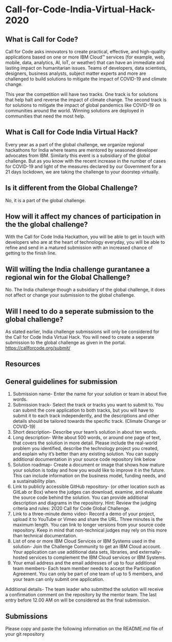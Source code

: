 # Call-for-Code-India-Virtual-Hack-2020

## What is Call for Code?

Call for Code asks innovators to create practical, effective, and high-quality applications based on one or more IBM Cloud™ services (for example, web, mobile, data, analytics, AI, IoT, or weather) that can have an immediate and lasting impact on humanitarian issues. Teams of developers, data scientists, designers, business analysts, subject matter experts and more are challenged to build solutions to mitigate the impact of COVID-19 and climate change. 

This year the competition will have two tracks. One track is for solutions that help halt and reverse the impact of climate change. The second track is for solutions to mitigate the impact of global pandemics like COVID-19 on communities around the world. Winning solutions are deployed in communities that need the most help.

## What is Call for Code India Virtual Hack?

Every year as a part of the global challenge, we organize regional hackathons for India where teams are mentored by seasoned developer advocates from IBM. Similarly this event is a subsidiary of the global challenge. But as you know with the recent increase in the number of cases for COVID-19 and light of the measures declared by our Government for a 21 days lockdown, we are taking the challenge to your doorstep virtually.

## Is it different from the Global Challenge?

No, it is a part of the global challenge.

## How will it affect my chances of participation in the the global challenge?

With the Call for Code India Hackathon, you will be able to get in touch with developers who are at the heart of technology everyday, you will be able to refine and send in a matured submission with an increased chance of getting to the finish line.

## Will willing the India challenge gurantanee a regional win for the Global Challenge?

No. The India challenge though a subsidiary of the global challenge, it does not affect or change your submission to the global challenge.

## Will I need to do a seperate submission to the global challenge?

As stated earlier, India challenge submissions will only be considered for the Call for Code India Virtual Hack. You will need to create a seperate submission to the global challenge as given in the portal. https://callforcode.org/submit/

## Resources



## General guidelines for submission

1. Submission name- Enter the name for your solution or team in about five words.
2. Submission track- Select the track or tracks you want to submit to. You can submit the core application to both tracks, but you will have to submit it to each track independently, and the descriptions and other details should be tailored towards the specific track. (Climate Change or COVID-19)
3. Short description- Describe your team’s solution in about ten words.
4. Long description- Write about 500 words, or around one page of text, that covers the solution in more detail. Please include the real-world problem you identified, describe the technology project you created, and explain why it’s better than any existing solution. You can supply additional documentation in your source code repository link below
5. Solution roadmap- Create a document or image that shows how mature your solution is today and how you would like to improve it in the future. This can include information on the business model, funding needs, and a sustainability plan.
6. Link to publicly accessible GitHub repository- (or other location such as GitLab or Box) where the judges can download, examine, and evaluate the source code behind the solution. You can provide additional description and diagrams in the repository. Hint: Review the judging criteria and rules: 2020 Call for Code Global Challenge.
7. Link to a three-minute demo video- Record a demo of your project, upload it to YouTube or Vimeo and share the URL. Three minutes is the maximum length. You can link to longer versions from your source code repository. Keep in mind that non-technical judges may rely on this more than technical documentation.
8. List of one or more IBM Cloud Services or IBM Systems used in the solution- Join the Challenge Community to get an IBM Cloud account. Your application can use additional data sets, libraries, and externally-hosted services to complement the IBM Cloud services or IBM Systems.
9. Your email address and the email addresses of up to four additional team members- Each team member needs to accept the Participation Agreement. You can only be part of one team of up to 5 members, and your team can only submit one application.

Additional details-
The team leader who submitted the solution will receive a confirmation comment on the repository by the mentor team. The last entry before 12.00 AM on <date> will be considered as the final submission.
  
## Submissions

Please copy and paste the following information on the README.md file of your git repository
